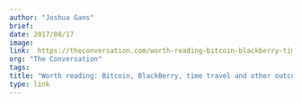 ```yaml
---
author: "Joshua Gans"
brief:
date: 2017/08/17
image:
link:  https://theconversation.com/worth-reading-bitcoin-blackberry-time-travel-and-other-outcomes-82306?lipi=urn%3Ali%3Apage%3Ad_flagship3_company_admin%3BJABXOACaSnKwCfPSpbz5JQ%3D%3D
org: "The Conversation"
tags:
title: "Worth reading: Bitcoin, BlackBerry, time travel and other outcomes"
type: link
---
```

